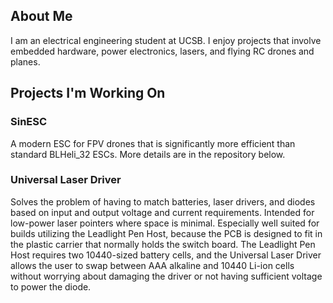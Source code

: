 ## About Me
I am an electrical engineering student at UCSB. I enjoy projects that involve embedded hardware, power electronics, lasers, and flying RC drones and planes.

## Projects I'm Working On

### SinESC
A modern ESC for FPV drones that is significantly more efficient than standard BLHeli_32 ESCs. More details are in the repository below.

### Universal Laser Driver
Solves the problem of having to match batteries, laser drivers, and diodes based on input and output voltage and current requirements. Intended for low-power laser pointers where space is minimal. Especially well suited for builds utilizing the Leadlight Pen Host, because the PCB is designed to fit in the plastic carrier that normally holds the switch board. The Leadlight Pen Host requires two 10440-sized battery cells, and the Universal Laser Driver allows the user to swap between AAA alkaline and 10440 Li-ion cells without worrying about damaging the driver or not having sufficient voltage to power the diode.
